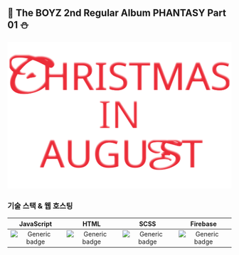 

####
## 🎄 The BOYZ 2nd Regular Album PHANTASY Part 01 ⛄️ </br>

<img src="./asset/로고.svg" />

###  

### 기술 스택 & 웹 호스팅

|  JavaScript | HTML |  SCSS   |  Firebase   |
| :--------: | :--------: | :------: | :-----: |
|   ![Generic badge](https://img.shields.io/badge/JavaScript-yellow.svg)    |    ![Generic badge](https://img.shields.io/badge/HTML-red.svg)    |  ![Generic badge](https://img.shields.io/badge/SCSS-green.svg) |  ![Generic badge](https://img.shields.io/badge/Firebase-blue.svg) |

